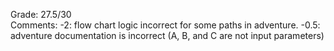 Grade: 27.5/30  
Comments: -2: flow chart logic incorrect for some paths in adventure. -0.5: adventure documentation is incorrect (A, B, and C are not input parameters)
